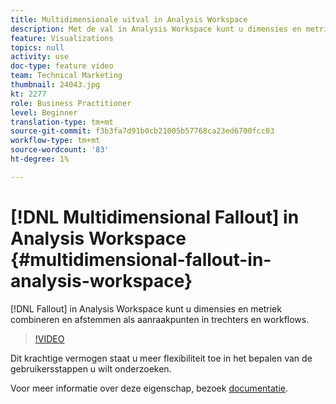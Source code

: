 ```yaml
---
title: Multidimensionale uitval in Analysis Workspace
description: Met de val in Analysis Workspace kunt u dimensies en metriek combineren en afstemmen als aanraakpunten in trechters en workflows.
feature: Visualizations
topics: null
activity: use
doc-type: feature video
team: Technical Marketing
thumbnail: 24043.jpg
kt: 2277
role: Business Practitioner
level: Beginner
translation-type: tm+mt
source-git-commit: f3b3fa7d91b0cb21005b57768ca23ed6700fcc03
workflow-type: tm+mt
source-wordcount: '83'
ht-degree: 1%

---
```



# [!DNL Multidimensional Fallout] in Analysis Workspace  {#multidimensional-fallout-in-analysis-workspace}

[!DNL Fallout] in Analysis Workspace kunt u dimensies en metriek combineren en afstemmen als aanraakpunten in trechters en workflows.

>[!VIDEO](https://video.tv.adobe.com/v/24043/?quality=12)

Dit krachtige vermogen staat u meer flexibiliteit toe in het bepalen van de gebruikersstappen u wilt onderzoeken.

Voor meer informatie over deze eigenschap, bezoek [documentatie](https://marketing.adobe.com/resources/help/en_US/analytics/analysis-workspace/configuring-interdimensional-fallout.html).
